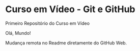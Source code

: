 # Curso em Vídeo - Git e GitHub

 Primeiro Repositório do Curso em Vídeo

 Olá, Mundo!

Mudança remota no Readme diretamente do GitHub  Web.
